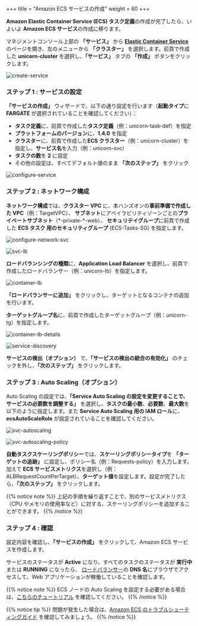 +++
title = "Amazon ECS サービスの作成"
weight = 60
+++

**Amazon Elastic Container Service (ECS) タスク定義**の作成が完了したら、いよいよ **Amazon ECS サービス**の作成に移ります。

マネジメントコンソール上部の **「サービス」** から **<a href="https://console.aws.amazon.com/ecs/home?region=us-west-2" target="_blank">Elastic Container Service</a>** のページを開き、左のメニューから **「クラスター」** を選択します。前頁で作成した **unicorn-cluster** を選択し、**「サービス」** タブの **「作成」** ボタンをクリックします。

![create-service](/ecs/create-service.ja.png)

### ステップ 1 : サービスの設定 

**「サービスの作成」** ウィザードで、以下の通り設定を行います（**起動タイプ**に **FARGATE** が選択されていることを確認してください）：

- **タスク定義**に、前頁で作成した**タスク定義**（例：unicorn-task-def）を指定
- **プラットフォームのバージョン**に、**1.4.0** を指定                                          
- **クラスター**に、前頁で作成した**ECS クラスター**（例：unicorn-cluster）を指定し、**サービス名**を入力（例：unicorn-svc）
- **タスクの数**を **2** に設定
- その他の設定は、すべてデフォルト値のまま **「次のステップ」** をクリック

![configure-service](/ecs/configure-service.ja.png)

### ステップ 2 : ネットワーク構成 

**ネットワーク構成**では、**クラスター VPC** に、本ハンズオンの**事前準備で作成した VPC**（例：TargetVPC）、
**サブネット**にアベイラビリティゾーンごとの**プライベートサブネット**（\*-private-\*-web）、
**セキュリテイグループ**に前頁で作成した **ECS タスク 用のセキュリティグループ** (ECS-Tasks-SG) を指定します。

![configure-network-svc](/ecs/configure-network-svc.ja.png)

![svc-lb](/ecs/svc-lb.ja.png)

**ロードバランシングの種類**に、**Application Load Balancer** を選択し、前頁で作成したロードバランサー（例：unicorn-lb）を指定します。

![container-lb](/ecs/container-lb.ja.png)

**「ロードバランサーに追加」** をクリックし、ターゲットとなるコンテナの追加を行います。

**ターゲットグループ名**に、前頁で作成したターゲットグループ（例：unicorn-tg）を指定します。

![container-lb-details](/ecs/container-lb-details.ja.png)

![service-discovery](/ecs/service-discovery.ja.png)

**サービスの検出（オプション）** で、**「サービスの検出の統合の有効化」** のチェックを外し、**「次のステップ」** をクリックします。

### ステップ 3 : Auto Scaling（オプション） 

Auto Scaling の設定では、**「Service Auto Scaling の設定を変更することで、サービスの必要数を調整する」** を選択し、**タスクの最小数**、**必要数**、**最大数**を以下のように指定します。また **Service Auto Scaling 用の IAM ロール**に、**ecsAutoScaleRole** が設定されていることを確認してください。

![svc-autoscaling](/ecs/svc-autoscaling.ja.png)

![svc-autoscaling-policy](/ecs/svc-autoscaling-policy.ja.png)

**自動タスクスケーリングポリシー**では、**スケーリングポリシータイプ**を **「ターゲットの追跡」** に設定し、ポリシー名（例：Requests-policy）を入力します。加えて **ECS サービスメトリクス**を選択し（例：ALBRequestCountPerTarget）、**ターゲット値**を設定します。設定が完了したら、**「次のステップ」** をクリックします。

{{% notice note %}}
上記の手順を繰り返すことで、別のサービスメトリクス（CPU やメモリの使用率など）に対する、スケーリングポリシーを追加することができます。
{{% /notice %}}  

### ステップ 4 : 確認 

設定内容を確認し、**「サービスの作成」** をクリックして、Amazon ECS サービスを作成します。

サービスのステータスが **Active** になり、すべてのタスクのステータスが **実行中** または **RUNNING** になったら、
<a href="https://console.aws.amazon.com/ec2/v2/home?region=us-west-2#LoadBalancers:" target="_blank">ロードバランサー</a>の **DNS 名**にブラウザでアクセスして、Web アプリケーションが稼働していることを確認します。

{{% notice note %}}
ECS ノードの Auto Scaling を設定する必要がある場合は、[こちらのチュートリアル](https://docs.aws.amazon.com/AmazonECS/latest/developerguide/cloudwatch_alarm_autoscaling.html) を確認してください。
{{% /notice %}}  


{{% notice tip %}}
問題が発生した場合は、[Amazon ECS のトラブルシューティングガイド](https://docs.aws.amazon.com/AmazonECS/latest/developerguide/troubleshooting.html) を確認してみましょう。
{{% /notice %}}
